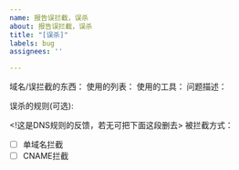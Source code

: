 ```yaml
---
name: 报告误拦截，误杀
about: 报告误拦截，误杀
title: "[误杀]"
labels: bug
assignees: ''

---
```


域名/误拦截的东西：
使用的列表： <!-- 具体的规则AdRules AD Domain List, AdRules AdBlock Full List等等-->
使用的工具：<!-- 例如AdGuard Home, AdGuard, ublock origin等-->
问题描述：<!-- 附加截图更佳-->

误杀的规则(可选):

<!这是DNS规则的反馈，若无可把下面这段删去>
被拦截方式：
- [ ] 单域名拦截
- [ ] CNAME拦截